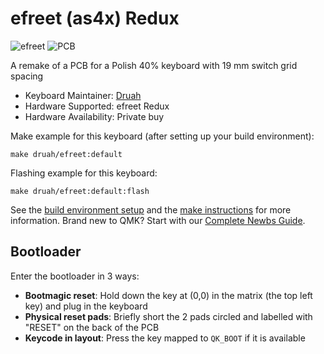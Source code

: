 # efreet (as4x) Redux

![efreet](https://i.imgur.com/Kcw8HEh.png)
![PCB](https://i.imgur.com/jShRK6M.png)

A remake of a PCB for a Polish 40% keyboard with 19 mm switch grid spacing

* Keyboard Maintainer: [Druah](https://github.com/Druah)
* Hardware Supported: efreet Redux
* Hardware Availability: Private buy

Make example for this keyboard (after setting up your build environment):

    make druah/efreet:default

Flashing example for this keyboard:

    make druah/efreet:default:flash

See the [build environment setup](https://docs.qmk.fm/#/getting_started_build_tools) and the [make instructions](https://docs.qmk.fm/#/getting_started_make_guide) for more information. Brand new to QMK? Start with our [Complete Newbs Guide](https://docs.qmk.fm/#/newbs).

## Bootloader

Enter the bootloader in 3 ways:

* **Bootmagic reset**: Hold down the key at (0,0) in the matrix (the top left key) and plug in the keyboard
* **Physical reset pads**: Briefly short the 2 pads circled and labelled with "RESET" on the back of the PCB
* **Keycode in layout**: Press the key mapped to `QK_BOOT` if it is available
